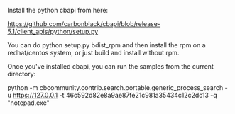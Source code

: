 Install the python cbapi from here:

https://github.com/carbonblack/cbapi/blob/release-5.1/client_apis/python/setup.py

You can do python setup.py bdist_rpm and then install the rpm on a redhat/centos system, or just build and install without rpm.

Once you've installed cbapi, you can run the samples from the current directory:

python -m cbcommunity.contrib.search.portable.generic_process_search -u https://127.0.0.1 -t 46c592d82e8a9ae87fe21c981a35434c12c2dc13 -q "notepad.exe"

